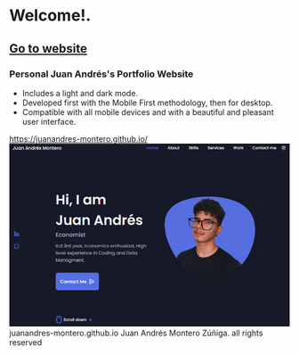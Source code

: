 # Welcome!.
## [Go to website](https://juanandres-montero.github.io/)
### Personal Juan Andrés's Portfolio Website 
- Includes a light and dark mode.
- Developed first with the Mobile First methodology, then for desktop.
- Compatible with all mobile devices and with a beautiful and pleasant user interface.

https://juanandres-montero.github.io/
![preview img](/preview.png)
juanandres-montero.github.io 
Juan Andrés Montero Zúñiga. all rights reserved